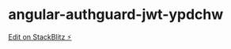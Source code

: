 # angular-authguard-jwt-ypdchw

[Edit on StackBlitz ⚡️](https://stackblitz.com/edit/angular-authguard-jwt-ypdchw)